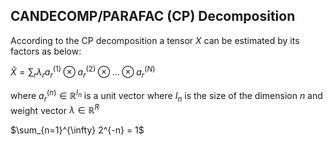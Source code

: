 ## CANDECOMP/PARAFAC (CP) Decomposition
According to the CP decomposition a tensor $X$ can be estimated by its factors as below:

$\hat{X} = \sum_r \lambda_{r} a_r^{(1)} \otimes a_r^{(2)} \otimes ... \otimes a_r^{(N)}$

where $a_r^{(n)} \in \mathbb{R}^{I_n}$ is a unit vector where $I_n$ is the size of the dimension $n$ and weight vector $\lambda \in \mathbb{R}^{R}$

$\sum_{n=1}^{\infty} 2^{-n} = 1$
